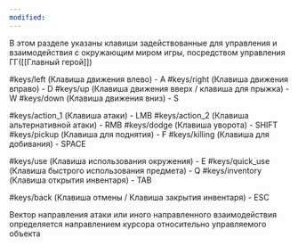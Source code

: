 ```yaml
---
modified:
---
```

В этом разделе указаны клавиши задействованные для управления и взаимодействия с окружающим миром игры, посредством управления ГГ([[Главный герой]])

#keys/left (Клавиша движения влево) - А 
#keys/right (Клавиша движения вправо) - D
#keys/up (Клавиша движения вверх / клавиша для прыжка) - W
#keys/down (Клавиша движения вниз) - S

#keys/action_1 (Клавиша атаки) - LMB
#keys/action_2 (Клавиша альтернативной атаки) - RMB
#keys/dodge (Клавиша уворота) - SHIFT
#keys/pickup (Клавиша для поднятия) - F
#keys/killing (Клавиша для добивания) - SPACE

#keys/use (Клавиша использования окружения) - E
#keys/quick_use (Клавиша быстрого использования предмета) - Q
#keys/inventory (Клавиша открытия инвентаря) - TAB

#keys/back (Клавиша отмены / Клавиша закрытия инвентаря) - ESC

Вектор направления атаки или иного направленного взаимодействия определяется направлением курсора относительно управляемого объекта